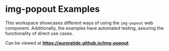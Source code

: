 # img-popout Examples

This workspace showcases different ways of using the `img-popout` web component. Additionally, the examples have automated testing, assuring the functionality of direct use cases.

Can be viewed at **https://auroratide.github.io/img-popout**.
